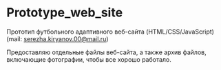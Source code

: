 # Prototype_web_site
Прототип футбольного адаптивного веб-сайта (HTML/CSS/JavaScript) (mail: serezha.kiryanov.00@mail.ru)

Предоставляю отдельные файлы веб-сайта, а также архив файлов, включающие фотографии, чтобы все хорошо работало.  
